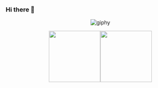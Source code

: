 ### Hi there 👋
<!-- ![giphy2](https://github.com/NicolasM-83200/NicolasM-83200/assets/130040163/f77c1bdd-59a0-4656-8817-4b1aba947a8d) -->
<p align="center">
  <img alt="giphy" src="https://github.com/NicolasM-83200/NicolasM-83200/assets/130040163/f77c1bdd-59a0-4656-8817-4b1aba947a8d" />
</p>

<p align="center">  
  <a href="https://portfolio-nicolas-manigand.netlify.app/"><img height="137px" src="https://github-readme-stats.vercel.app/api?username=nicolasm-83200&hide_title=true&hide_border=true&show_icons=true&include_all_commits=true&count_private=true&line_height=21&text_color=fff&icon_color=fff&bg_color=0,243949,517fa4&theme=graywhite" /><!-- wi*quL3fcV --><img height="137px" src="https://github-readme-stats.vercel.app/api/top-langs/?username=nicolasm-83200&hide=html&hide_title=true&hide_border=true&layout=compact&langs_count=6&exclude_repo=comp426,Redventures-Movie-Quotes&text_color=fff&icon_color=fff&bg_color=0,517fa4,243949&theme=graywhite" /></a>
</p>



<!--
**NicolasM-83200/NicolasM-83200** is a ✨ _special_ ✨ repository because its `README.md` (this file) appears on your GitHub profile.

Here are some ideas to get you started:

- 🔭 I’m currently working on ...
- 🌱 I’m currently learning ...
- 👯 I’m looking to collaborate on ...
- 🤔 I’m looking for help with ...
- 💬 Ask me about ...
- 📫 How to reach me: ...
- 😄 Pronouns: ...
- ⚡ Fun fact: ...
-->
